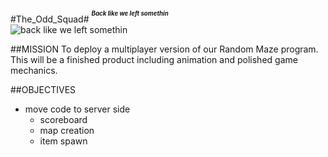 #The_Odd_Squad#
<sup><sup>__*Back like we left somethin*__</sup></sup>  
![back like we left somethin](https://desolationofblog.files.wordpress.com/2015/04/wolverines-e1429896256347.png)<br>


  
##MISSION
To deploy a multiplayer version of our Random Maze program.
 This will be a finished product including animation and polished game mechanics.
 
 
  
##OBJECTIVES
- move code to server side
  - scoreboard
  - map creation
  - item spawn
